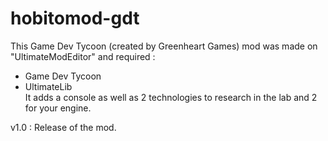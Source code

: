 # hobitomod-gdt
This Game Dev Tycoon (created by Greenheart Games) mod was made on "UltimateModEditor" and required : 
- Game Dev Tycoon 
- UltimateLib  
It adds a console as well as 2 technologies to research in the lab and 2 for your engine.  

v1.0 : Release of the mod.
